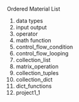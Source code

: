 Ordered Material List
1. data types
2. input output
3. operator
4. math function
5. control_flow_condition
6. control_flow_looping
7. collection_list
8. matrix_operation
9. collection_tuples
10. collection_dict
11. dict_functions
12. project1_1